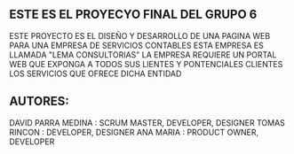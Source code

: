 ## ESTE ES EL PROYECYO FINAL DEL GRUPO 6

ESTE PROYECTO ES EL DISEÑO Y DESARROLLO DE UNA PAGINA WEB PARA UNA EMPRESA DE SERVICIOS CONTABLES
ESTA EMPRESA ES LLAMADA "LEMA CONSULTORIAS"
LA EMPRESA REQUIERE UN PORTAL WEB QUE EXPONGA A TODOS SUS LIENTES Y PONTENCIALES CLIENTES LOS SERVICIOS QUE OFRECE DICHA ENTIDAD

## AUTORES: 
DAVID PARRA MEDINA : SCRUM MASTER, DEVELOPER, DESIGNER
TOMAS RINCON : DEVELOPER, DESIGNER
ANA MARIA :  PRODUCT OWNER, DEVELOPER